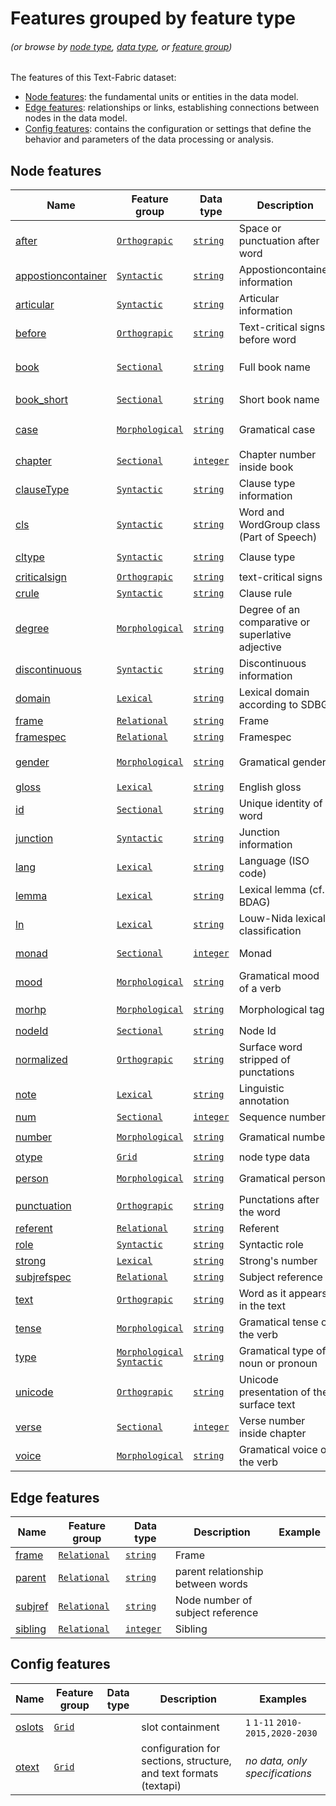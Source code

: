 # Features grouped by feature type <a name="start"></a>
###### *(or browse by [node type](featuresbynodetype.md#start), [data type](featuresbydatatype.md#start), or [feature group](featuresbygroup.md#start))*

The features of this Text-Fabric dataset:

* [Node features](#node-features): the fundamental units or entities in the data model.
* [Edge features](#edge-features): relationships or links, establishing connections between nodes in the data model.
* [Config features](#config-features): contains the configuration or settings that define the behavior and parameters of the data processing or analysis.

## Node features

Name | Feature group | Data type | Description | Examples
---|---|---|---|---
[after](after.md#start) | [`Orthograpic`](featuresbygroup.md#orthograpic-features) |[`string`](featuresbydatatype.md#string-datatype) | Space or punctuation after word | ` ` `.`
[appostioncontainer](appositioncontainer.md#start) | [`Syntactic`](featuresbygroup.md#syntactic-features) | [`string`](featuresbydatatype.md#string-datatype) | Appostioncontainer information | `1` 
[articular](articular.md#start) | [`Syntactic`](featuresbygroup.md#syntactic-features) | [`string`](featuresbydatatype.md#string-datatype) | Articular information | `1`
[before](before.md#start) | [`Orthograpic`](featuresbygroup.md#orthograpic-features) | [`string`](featuresbydatatype.md#string-datatype) | Text-critical signs before word | `(` `[`
[book](book.md#start) | [`Sectional`](featuresbygroup.md#sectional-features) | [`string`](featuresbydatatype.md#string-datatype) | Full book name | `Matthew` `Mark` ... `Revelation`
[book_short](book_short.md#start) | [`Sectional`](featuresbygroup.md#sectional-features) |[`string`](featuresbydatatype.md#string-datatype) | Short book name | `MAT` `MAR` ... `REV`
[case](case.md#start) | [`Morphological`](featuresbygroup.md#morphological-features) | [`string`](featuresbydatatype.md#string-datatype) | Gramatical case | `nominative` `genitive` `dative`
[chapter](chapter.md#start) | [`Sectional`](featuresbygroup.md#sectional-features) |[`integer`](featuresbydatatype.md#integer-datatype) | Chapter number inside book | `1` `2` ...
[clauseType](clauseType.md#start) | [`Syntactic`](featuresbygroup.md#syntactic-features) | [`string`](featuresbydatatype.md#string-datatype) | Clause type information | `normalized`
[cls](cls.md#start) | [`Syntactic`](featuresbygroup.md#syntactic-features) | [`string`](featuresbydatatype.md#string-datatype) |Word and WordGroup class (Part of Speech) | `noun` `verb` / `np` `cl`
[cltype](cltype.md#start) | [`Syntactic`](featuresbygroup.md#syntactic-features) |[`string`](featuresbydatatype.md#string-datatype) | Clause type | `Verbless` `VerbElided`
[criticalsign](criticalsign.md#start) | [`Orthograpic`](featuresbygroup.md#orthograpic-features) |[`string`](featuresbydatatype.md#string-datatype) | text-critical signs | `(` `[` `)` `]`
[crule](crule.md#start) | [`Syntactic`](featuresbygroup.md#syntactic-features) | [`string`](featuresbydatatype.md#string-datatype) |Clause rule | `ClCl` `ClCl2`
[degree](degree.md#start) | [`Morphological`](featuresbygroup.md#morphological-features) | [`string`](featuresbydatatype.md#string-datatype) | Degree of an comparative or superlative adjective | `superlative` `comparative`
[discontinuous](discontinuous.md#start) | [`Syntactic`](featuresbygroup.md#syntactic-features) | [`string`](featuresbydatatype.md#string-datatype) |Discontinuous information | `1`
[domain](domain.md#start) | [`Lexical`](featuresbygroup.md#lexical-features) | [`string`](featuresbydatatype.md#string-datatype) |Lexical domain according to SDBG | `092004`
[frame](frame.md#start) | [`Relational`](featuresbygroup.md#relational-features) | [`string`](featuresbydatatype.md#string-datatype) | Frame |
[framespec](framespec.md#start) | [`Relational`](featuresbygroup.md#relational-features) |[`string`](featuresbydatatype.md#string-datatype) | Framespec |
[gender](gender.md#start) | [`Morphological`](featuresbygroup.md#morphological-features) |  [`string`](featuresbydatatype.md#string-datatype) | Gramatical gender | `masculine` `feminine` `neuter`
[gloss](gloss.md#start) | [`Lexical`](featuresbygroup.md#lexical-features) | [`string`](featuresbydatatype.md#string-datatype) | English gloss | 
[id](id.md#start) | [`Sectional`](featuresbygroup.md#sectional-features) |[`string`](featuresbydatatype.md#string-datatype) | Unique identity of a word | `n40001003006`
[junction](junction.md#start) | [`Syntactic`](featuresbygroup.md#syntactic-features) | [`string`](featuresbydatatype.md#string-datatype) | Junction information | `1`
[lang](lang.md#start) | [`Lexical`](featuresbygroup.md#lexical-features) | [`string`](featuresbydatatype.md#string-datatype) | Language (ISO code) | `el`
[lemma](lemma.md#start) | [`Lexical`](featuresbygroup.md#lexical-features) | [`string`](featuresbydatatype.md#string-datatype) | Lexical lemma (cf. BDAG) |
[ln](ln.md#start) |  [`Lexical`](featuresbygroup.md#lexical-features) | [`string`](featuresbydatatype.md#string-datatype) | Louw-Nida lexical classification | `93.169a`
[monad](monad.md#start) | [`Sectional`](featuresbygroup.md#sectional-features)| [`integer`](featuresbydatatype.md#integer-datatype) | Monad | *to be added?*
[mood](mood.md#start) | [`Morphological`](featuresbygroup.md#morphological-features) | [`string`](featuresbydatatype.md#string-datatype) | Gramatical mood of a verb | `indicative` `optative `
[morhp](morph.md#start) | [`Morphological`](featuresbygroup.md#morphological-features) | [`string`](featuresbydatatype.md#string-datatype) | Morphological tag | `V-AAI-3S` `N-GSF`
[nodeId](nodeId.md#start) | [`Sectional`](featuresbygroup.md#sectional-features) | [`string`](featuresbydatatype.md#string-datatype) | Node Id | `n56001015007`
[normalized](normalized.md#start) | [`Orthograpic`](featuresbygroup.md#orthograpic-features) | [`string`](featuresbydatatype.md#string-datatype) | Surface word stripped of punctations |
[note](note.md#start) | [`Lexical`](featuresbygroup.md#lexical-features) | [`string`](featuresbydatatype.md#string-datatype) | Linguistic annotation |
[num](num.md#start) | [`Sectional`](featuresbygroup.md#sectional-features) | [`integer`](featuresbydatatype.md#integer-datatype) | Sequence number  | `1` `2` ...   
[number](number.md#start) | [`Morphological`](featuresbygroup.md#morphological-features) | [`string`](featuresbydatatype.md#string-datatype) | Gramatical number| `singular` `plural`
[otype](otype.md) | [`Grid`](featuresbygroup.md#grid-features) | [`string`](featuresbydatatype.md#string-datatype) | node type data | 
[person](person.md#start) | [`Morphological`](featuresbygroup.md#morphological-features) | [`string`](featuresbydatatype.md#string-datatype) | Gramatical person | `first` `second` `third`
[punctuation](punctuation.md#start) | [`Orthograpic`](featuresbygroup.md#orthograpic-features) | [`string`](featuresbydatatype.md#string-datatype) | Punctations after the word | `.` `;`
[referent](referent.md#start) | [`Relational`](featuresbygroup.md#relational-features) | [`string`](featuresbydatatype.md#string-datatype) | Referent | `n40001011005`
[role](role.md#start) | [`Syntactic`](featuresbygroup.md#syntactic-features) | [`string`](featuresbydatatype.md#string-datatype) | Syntactic role | 
[strong](strong.md#start) | [`Lexical`](featuresbygroup.md#lexical-features) | [`string`](featuresbydatatype.md#string-datatype) | Strong's number | `5547`
[subjrefspec](subjrefspec.md#start) | [`Relational`](featuresbygroup.md#relational-features) | [`string`](featuresbydatatype.md#string-datatype) | Subject reference | `n46003022002`
[text](text.md#start) | [`Orthograpic`](featuresbygroup.md#orthograpic-features) | [`string`](featuresbydatatype.md#string-datatype) | Word as it appears in the text | `Λόγος` `καὶ`
[tense](tense.md#start) | [`Morphological`](featuresbygroup.md#morphological-features) | [`string`](featuresbydatatype.md#string-datatype) | Gramatical tense of the verb | `present` `aorist`
[type](type.md#start) | [`Morphological`](featuresbygroup.md#morphological-features) [`Syntactic`](featuresbygroup.md#syntactic-features) | [`string`](featuresbydatatype.md#string-datatype) | Gramatical type of noun or pronoun | `common` `personal`
[unicode](unicode.md#start) | [`Orthograpic`](featuresbygroup.md#orthograpic-features) | [`string`](featuresbydatatype.md#string-datatype) | Unicode presentation of the surface text |  `Λόγος` `καὶ`
[verse](verse.md#start) | [`Sectional`](featuresbygroup.md#sectional-features) | [`integer`](featuresbydatatype.md#integer-datatype) | Verse number inside chapter | `1` `2`
[voice](voice.md#start) | [`Morphological`](featuresbygroup.md#morphological-features) | [`string`](featuresbydatatype.md#string-datatype) | Gramatical voice of the verb | `active` `passive`


## Edge features

Name | Feature group | Data type | Description | Example
---|---|---|---|---
[frame](frame.md#start) | [`Relational`](featuresbygroup.md#relational-features) | [`string`](featuresbydatatype.md#string-datatype) | Frame |
[parent](parent.md#start) | [`Relational`](featuresbygroup.md#relational-features) | [`string`](featuresbydatatype.md#string-datatype) | parent relationship between words | 
[subjref](subjref.md#start) |  [`Relational`](featuresbygroup.md#relational-features) | [`string`](featuresbydatatype.md#string-datatype) | Node number of subject reference |
[sibling](sibling.md#start) | [`Relational`](featuresbygroup.md#relational-features) | [`integer`](featuresbydatatype.md#integer-datatype) | Sibling | 

## Config features

Name | Feature group |Data type| Description| Examples
---|---|---|---|---
[oslots](oslots.md) | [`Grid`](featuresbygroup.md#grid-features) | | slot containment | `1` `1-11` `2010-2015,2020-2030`
[otext](otext.md) | [`Grid`](featuresbygroup.md#grid-features) | | configuration for sections, structure, and text formats (textapi) | *no data, only specifications*  


